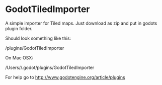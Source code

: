 # GodotTiledImporter
A simple importer for Tiled maps.
Just download as zip and put in godots plugin folder.

Should look something like this:

<godot-folder>/plugins/GodotTiledImporter

On Mac OSX:

/Users/<username>/.godot/plugins/GodotTiledImporter

For help go to http://www.godotengine.org/article/plugins

